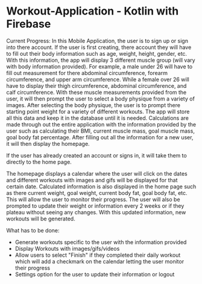 # Workout-Application - Kotlin with Firebase

Current Progress: 
  In this Mobile Application, the user is to sign up or sign into there account. If the user is first creating, there account they will have to 
  fill out their body information such as age, weight, height, gender, etc. With this information, the app will display 3 different muscle group (will vary with body information provided). 
  For example, a male under 26 will have to fill out measurement for there abdominal circumference, forearm circumference, and upper arm circumference. 
  While a female over 26 will have to display their thigh circumference, abdominal circumference, and calf circumference. 
  With these muscle measurements provided from the user, it will then prompt the user to select a body physique from a variety of images. 
  After selecting the body physique, the user is to prompt there starting point weight for a variety of 
  different workouts. The app will store all this data and keep it in the database until it is needed. Calculations are made
  through out the entire application with the information provided by the user such as calculating their BMI, 
  current muscle mass, goal muscle mass, goal body fat percentage. After filling out all the information for a new user, it will then display the homepage. 

  If the user has already created an account or signs in, it will take them to directly to the home page. 

  The homepage displays a calendar where the user will click on the dates and different workouts with images
  and gifs will be displayed for that certain date. Calculated information is also displayed in the home page such as
  there current weight, goal weight, current body fat, goal body fat, etc. This will allow the user
  to monitor their progress. The user will also be prompted to update their weight or information 
  every 2 weeks or if they plateau without seeing any changes. With this updated information, new workouts will be generated. 

What has to be done:
  - Generate workouts specific to the user with the information provided
  - Display Workouts with images/gifs/videos
  - Allow users to select "Finish" if they completed their daily workout which
  will add a checkmark on the calendar letting the user monitor their progress
  - Settings option for the user to update their information or logout


